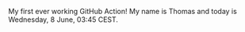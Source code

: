 My first ever working GitHub Action!
My name is Thomas and today is Wednesday, 8 June, 03:45 CEST. 

